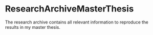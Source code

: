 # ResearchArchiveMasterThesis
The research archive contains all relevant information to reproduce the results in my master thesis.
